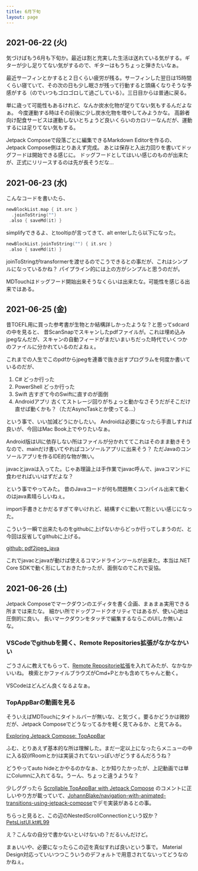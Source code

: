 ```yaml
---
title: 6月下旬
layout: page
---
```


## 2021-06-22 (火)

気づけばもう6月も下旬か。最近は割と充実した生活は送れている気がする。ギターが少し足りてない気がするので、ギターはもうちょっと弾きたいなぁ。

最近サーフィンとかすると２日くらい疲労が残る。サーフィンした翌日は15時間くらい寝ていて、その次の日も少し眠さが残って行動すると頭痛くなりそうな予感がする（のでいつもゴロゴロして過ごしている）。三日目からは普通に戻る。

単に歳って可能性もあるけれど、なんか炭水化物が足りてない気もするんだよなぁ。
今度運動する時はその前後に少し炭水化物を増やしてみようかな。
高齢者向け配食サービスは運動しないとちょうど良いくらいのカロリーなんだが、運動するには足りてない気もする。

Jetpack Composeで段落ごとに編集できるMarkdown Editorを作るの、Jetpack Compose側はとりあえず完成。
あとは保存と入出力回りを書いてドッグフードは開始できる感じに。
ドッグフードとしてはいい感じのものが出来たが、正式にリリースするのは先が長そうだな…

## 2021-06-23 (水)

こんなコードを書いたら、

```kotlin
newBlockList.map { it.src }
  .joinToString("")
 .also { saveMd(it) }
```

simplifyできるよ、とtooltipが言ってきて、alt enterしたら以下になった。

```kotlin
newBlockList.joinToString("") { it.src }
 .also { saveMd(it) }
```

joinToStringがtransformerを渡せるのでこうできるとの事だが、これはシンプルになっているかね？
パイプライン的には上の方がシンプルと思うのだが。

MDTouchはドッグフード開始出来そうなくらいは出来たな。可能性を感じる出来ではある。

## 2021-06-25 (金)

昔TOEFL用に買った参考書が生物とか結構詳しかったような？と思ってsdcardの中を見ると、
昔ScanSnapでスキャンしたpdfファイルが。これは埋め込みjpegなんだが、スキャンの自動フィードがまだいまいちだった時代でいくつかのファイルに分かれているのだよねぇ。

これまでの人生でこのpdfからjpegを連番で抜き出すプログラムを何度か書いているのだが、

1. C# どっか行った
2. PowerShell どっか行った
3. Swift 古すぎて今のSwiftに直すのが面倒
4. Androidアプリ 古くてストレージ回りがちょっと動かなさそうだがそこだけ直せば動くかも？（ただAsyncTaskとか使ってる…）

という事で、いい加減どうにかしたい。
Androidは必要になったら手直しすれば良いが、今回はMac Book上でやりたいなぁ。

Android版はUIに依存しない所はファイルが分かれててこれはそのまま動きそうなので、mainだけ書いてやればコンソールアプリに出来そう？
ただJavaのコンソールアプリを作るIDE的な物が無い。

javacとjavaは入ってた。じゃあ理論上は手作業でjavac呼んで、javaコマンドに食わせればいいはずだよな？

という事でやってみた。
昔のJavaコードが何も問題無くコンパイル出来て動くのはjava素晴らしいねぇ。

import手書きとかだるすぎて辛いけれど、結構すぐに動いて割といい感じになった。

こういう一瞬で出来たものをgithubに上げないからどっか行ってしまうのだ、と今回は反省してgithubに上げる。

[github: pdf2jpeg_java](https://github.com/karino2/pdf2jpeg_java)

これでjavacとjavaが動けば使えるコマンドラインツールが出来た。本当は.NET Core SDKで動く形にしておきたかったが、面倒なのでこれで妥協。

## 2021-06-26 (土)

Jetpack Composeでマークダウンのエディタを書く企画、まぁまぁ実用できる所までは来たな。
細かい所でドッグフードクオリティではあるが、使い心地は圧倒的に良い。
長いマークダウンをタッチで編集するならこのUIしか無いよな。

### VSCodeでgithubを開く、Remote Repositories拡張がなかなかいい

ごうさんに教えてもらって、[Remote Repositorie拡張](https://marketplace.visualstudio.com/items?itemName=github.remotehub)を入れてみたが、なかなかいいね。
検索とかファイルブラウズがCmd+Pとかも含めてちゃんと動く。

VSCodeはどんどん良くなるよなぁ。

### TopAppBarの動画を見る

そういえばMDTouchにタイトルバーが無いな、と気づく。要るかどうかは微妙だが、Jetpack Composeでどうなってるかを軽く見てみるか、と見てみる。

[Exploring Jetpack Compose: TopAppBar](https://medium.com/google-developer-experts/exploring-jetpack-compose-topappbar-c8b79893be34)

ふむ、とりあえず基本的な所は理解した。まだ一定以上になったらメニューの中に入る奴(ifRoomとか)は実装されてないっぽいがどうするんだろうね？

どうやってauto hideとかやるのかなぁ、とか知りたかったが、上記動画では単にColumnに入れてるな。うーん、ちょっと違うような？

少しググったら [Scrollable TopAppBar with Jetpack Compose](https://proandroiddev.com/scrollable-topappbar-with-jetpack-compose-bf22ca900cfe) のコメントに正しいやり方が載っていて、[JohannBlake/navigation-with-animated-transitions-using-jetpack-compose](https://github.com/JohannBlake/navigation-with-animated-transitions-using-jetpack-compose)でデモ実装があるとの事。

ちらっと見ると、この辺のNestedScrollConnectionという奴か？ [PetsListUI.kt#L99](https://github.com/JohannBlake/navigation-with-animated-transitions-using-jetpack-compose/blob/main/app/src/main/java/dev/wirespec/adoptme/ui/screens/petslist/PetsListUI.kt#L99)

え？こんなの自分で書かないといけないの？だるいんだけど。

まぁいいや、必要になったらこの辺を真似すれば良いという事で。
Material Design対応っていいつつこういうのデフォルトで用意されてないってどうなのかねぇ。